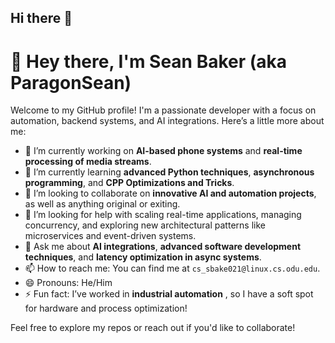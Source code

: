 ## Hi there 👋

# 👋 Hey there, I'm Sean Baker (aka ParagonSean)

Welcome to my GitHub profile! I'm a passionate developer with a focus on automation, backend systems, and AI integrations. Here’s a little more about me:

- 🔭 I’m currently working on **AI-based phone systems** and **real-time processing of media streams**.
- 🌱 I’m currently learning **advanced Python techniques**, **asynchronous programming**, and **CPP Optimizations and Tricks**.
- 👯 I’m looking to collaborate on **innovative AI and automation projects**, as well as anything original or exiting. 
- 🤔 I’m looking for help with scaling real-time applications, managing concurrency, and exploring new architectural patterns like microservices and event-driven systems.
- 💬 Ask me about **AI integrations**, **advanced software development techniques**, and **latency optimization in async systems**.
- 📫 How to reach me: You can find me at `cs_sbake021@linux.cs.odu.edu`.
- 😄 Pronouns: He/Him
- ⚡ Fun fact: I’ve worked in **industrial automation** , so I have a soft spot for hardware and process optimization!

Feel free to explore my repos or reach out if you'd like to collaborate!
